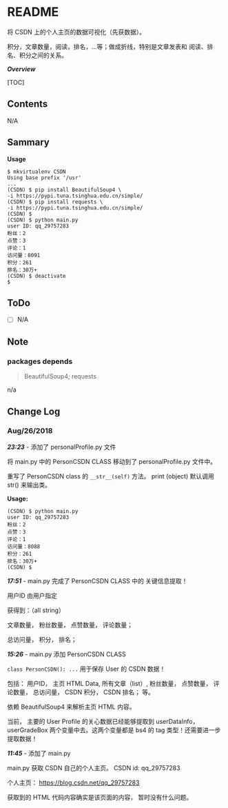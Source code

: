 # README

  将 CSDN 上的个人主页的数据可视化（先获数据）。

  积分，文章数量，阅读，排名，...等；做成折线，特别是文章发表和 阅读、排名、积分之间的关系。



***Overview***

[TOC]

## Contents

  N/A



## Sammary

**Usage**

```shell
$ mkvirtualenv CSDN
Using base prefix '/usr'
...
(CSDN) $ pip install BeautifulSoup4 \
-i https://pypi.tuna.tsinghua.edu.cn/simple/
(CSDN) $ pip install requests \
-i https://pypi.tuna.tsinghua.edu.cn/simple/
(CSDN) $ 
(CSDN) $ python main.py
user ID: qq_29757283
粉丝：2
点赞：3
评论：1
访问量：8091
积分：261
排名：30万+
(CSDN) $ deactivate
$ 
```



## ToDo

- [ ] N/A


## Note

### packages depends

> BeautifulSoup4; requests
>
>

n/a

## Change Log

### Aug/26/2018

***23:23*** - 添加了 personalProfile.py 文件

  将 main.py 中的 PersonCSDN CLASS 移动到了 personalProfile.py 文件中。

  重写了 PersonCSDN class 的 `__str__(self)` 方法。 print (object) 默认调用 str() 来输出类。

**Usage:**

```
(CSDN) $ python main.py
user ID: qq_29757283
粉丝：2
点赞：3
评论：1
访问量：8088
积分：261
排名：30万+
(CSDN) $ 
```



***17:51*** - main.py 完成了 PersonCSDN CLASS 中的 关键信息提取！

  用户ID 由用户指定

获得到：（all string） 

  文章数量， 粉丝数量， 点赞数量， 评论数量；

  总访问量， 积分， 排名；



***15:26*** - main.py 添加 PersonCSDN CLASS

  `class PersonCSDN(): ...` 用于保存 User 的 CSDN 数据！

  包括： 用户ID， 主页 HTML Data, 所有文章（list）, 粉丝数量， 点赞数量， 评论数量， 总访问量， CSDN 积分， CSDN 排名； 等。

  依赖 BeautifulSoup4 来解析主页 HTML 内容。

  当前， 主要的 User Profile 的关心数据已经能够提取到 userDataInfo， userGradeBox 两个变量中去。这两个变量都是 bs4 的 tag 类型！还需要进一步提取数据！



***11:45*** - 添加了 main.py

  main.py 获取 CSDN 自己的个人主页。 CSDN id: qq_29757283

个人主页： https://blog.csdn.net/qq_29757283

获取到的 HTML 代码内容确实是该页面的内容， 暂时没有什么问题。
